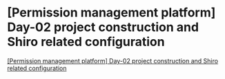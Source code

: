 # [Permission management platform] Day-02 project construction and Shiro related configuration
[[Permission management platform] Day-02 project construction and Shiro related configuration](https://aiwithcloud.com/2022/09/19/permission_management_platform_day_02_project_construction_and_shiro_related_configuration/)